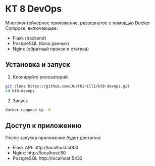 # КТ 8 DevOps
Многоконтейнерное приложение, развернутое с помощью Docker Compose, включающее:
* Flask (backend)
* PostgreSQL (база данных)
* Nginx (обратный прокси и статика)

## Установка и запуск
1. Клонируйте репозиторий:
```bash
git clone https://github.com/JustKirill1/kt8-devops.git
cd kt8-devops
```
2. Запуск
```bash
docker-compose up -d
```
## Доступ к приложению
После запуска приложение будет доступно:
* Flask API: http://localhost:5000
* Nginx: http://localhost:80
* PostgreSQL http://localhost:5432
